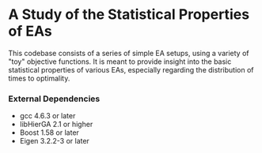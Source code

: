 # A Study of the Statistical Properties of EAs

This codebase consists of a series of simple EA setups, using a variety of "toy" objective functions. It is meant to provide insight into the basic statistical properties of various EAs, especially regarding the distribution of times to optimality.

### External Dependencies

- gcc 4.6.3 or later
- libHierGA 2.1 or higher
- Boost 1.58 or later
- Eigen 3.2.2-3 or later

